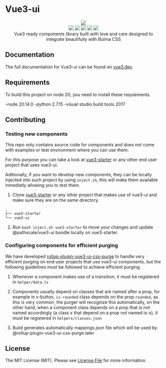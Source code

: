 # Vue3-ui

<p align="center">
  <a href="hhttps://vue3.dev">
      <img src="https://vue3.dev/vue3-ui-logo.png" />
  </a>
  <br/>
  <a href="https://www.npmjs.com/package/@pathscale/vue3-ui"><img src="https://img.shields.io/npm/v/@pathscale/vue3-ui?style=for-the-badge" /></a>
  <a href="https://www.npmjs.com/package/@pathscale/vue3-ui"><img src="https://img.shields.io/npm/dt/@pathscale/vue3-ui?style=for-the-badge" /></a>
  <a href="https://bundlephobia.com/result?p=@pathscale/vue3-ui"><img src="https://img.shields.io/bundlephobia/min/@pathscale/vue3-ui?style=for-the-badge" /></a>
  <a href="https://bundlephobia.com/result?p=@pathscale/vue3-ui"><img src="https://img.shields.io/bundlephobia/minzip/@pathscale/vue3-ui?style=for-the-badge" /></a>
  <a href="https://github.com/pathscale/vue3-ui/blob/master/LICENSE-MIT.txt"><img src="https://img.shields.io/npm/l/@pathscale/vue3-ui?style=for-the-badge" /></a>
  <br/>
  Vue3 ready components library built with love and care designed to integrate beautifully with Bulma CSS
</p>

## Documentation

The full documentation for Vue3-ui can be found on [vue3.dev](https://vue3.dev/).

## Requirements

To build this project on node 20, you need to install these requiements.

-node 20.14.0
-python 2.7.15
-visual studio build tools 2017

## Contributing

### Testing new components

This repo only contains source code for components and does not come with examples or test environment where you can use them.

For this purpose you can take a look at [vue3-starter](https://github.com/pathscale/vue3-starter) or any other end user project that uses vue3-ui.

Aditionally, if you want to develop new components, they can be locally injected into such project by using `inject.sh`, this will make them available inmediatly allowing you to test them.

1. Clone [vue3-starter](https://github.com/pathscale/vue3-starter) or any other project that makes use of vue3-ui and make sure they are on the same directory.

```
.
├── vue3-starter
└── vue3-ui
```

2. Run `bash inject.sh vue3-starter` to move your changes and update @pathscale/vue3-ui bundle locally on vue3-starter.

### Configuring components for efficient purging

We have developed [rollup-plugin-vue3-ui-css-purge](https://github.com/pathscale/rollup-plugin-vue3-ui-css-purge) to handle very efficient purging on end user projects that use vue3-ui components, but the following guidelines must be followed to achieve efficient purging.

1. Whenever a component makes use of a transition, it must be registered in `helper/data.ts`

2. Components usually depend on classes that are named after a prop, for example in v-button, `is-rounded` class depends on the prop `rounded`, as this is very common, the purger will recognize this automatically, on the other hand, when a component class depends on a prop that is not named accordingly (a class x that depend on a prop not named is-x), it must be registered in `helpers/classes.json`

3. Build generates automatically mappings.json file which will be used by @rollup-plugin-vue3-ui-css-purge later

## License

The MIT License (MIT). Please see [License File](https://github.com/pathscale/vue3-ui/blob/master/LICENSE-MIT.txt) for more information.
